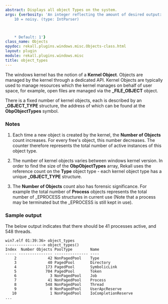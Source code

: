 ```yaml
---
abstract: Displays all object Types on the system.
args: {verbosity: 'An integer reflecting the amount of desired output: 0 = quiet,
    10 = noisy. (type: IntParser)



    * Default: 1'}
class_name: Objects
epydoc: rekall.plugins.windows.misc.Objects-class.html
layout: plugin
module: rekall.plugins.windows.misc
title: object_types
---
```


The windows kernel has the notion of a **Kernel Object**. Objects are managed by
the kernel through a dedicated API. Kernel Objects are typically used to manage
resources which the kernel manages on behalf of user space, for example, open
files are managed via the **_FILE_OBJECT** object.

There is a fixed number of kernel objects, each is described by an
**_OBJECT_TYPE** structure, the address of which can be found at the
**ObpObjectTypes** symbol.

### Notes

1. Each time a new object is created by the kernel, the **Number of Objects**
   count increases. For every free's object, this number decreases. The counter
   therefore represents the total number of active instances of this object
   type.

2. The number of kernel objects varies between windows kernel version. In order
   to find the size of the **ObpObjectTypes** array, Rekall uses the reference
   count on the **Type** object type - each kernel object type has a unique
   **_OBJECT_TYPE** structure.

3. The **Number of Objects** count also has forensic significance. For example
   the total number of **Process** objects represents the total number of
   _EPROCESS structures in current use (Note that a process may be terminated
   but the _EPROCESS is still kept in use).


### Sample output

The below output indicates that there should be 41 processes active, and 548 threads.

```
win7.elf 01:39:36> object_types
-----------------> object_types()
Index  Number Objects PoolType        Name
----- --------------- --------------- ----
    2              42 NonPagedPool    Type
    3              40 PagedPool       Directory
    4             173 PagedPool       SymbolicLink
    5             704 PagedPool       Token
    6               3 NonPagedPool    Job
    7              41 NonPagedPool    Process
    8             548 NonPagedPool    Thread
    9               0 NonPagedPool    UserApcReserve
   10               1 NonPagedPool    IoCompletionReserve
...
```